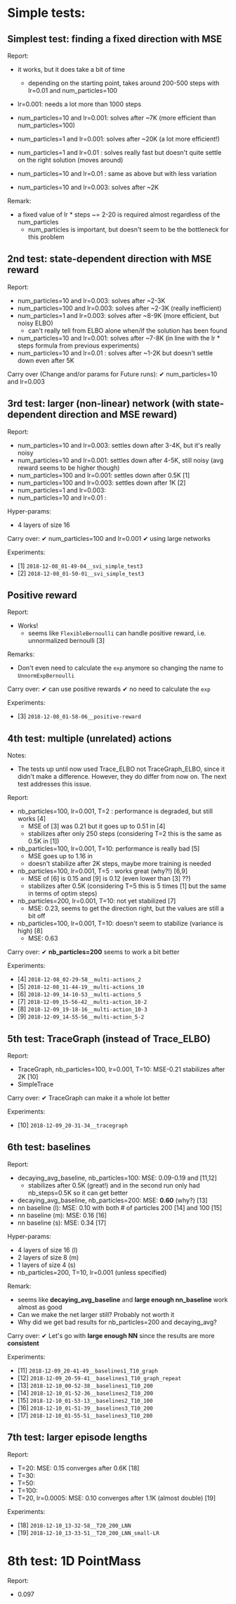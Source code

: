 # Simple tests:

## Simplest test: finding a fixed direction with MSE

Report:
  - it works, but it does take a bit of time
    * depending on the starting point, takes around 200-500 steps with lr=0.01 and num_particles=100
  - lr=0.001: needs a lot more than 1000 steps
  - num_particles=10 and lr=0.001: solves after ~7K (more efficient than num_particles=100)
  - num_particles=1  and lr=0.001: solves after ~20K (a lot more efficient!)
  - num_particles=1  and lr=0.01 : solves really fast but doesn't quite settle on the right solution (moves around)
  - num_particles=10 and lr=0.01 : same as above but with less variation

  - num_particles=10 and lr=0.003: solves after ~2K

Remark:
  - a fixed value of lr * steps ~= 2-20 is required almost regardless of the num_particles
    * num_particles is important, but doesn't seem to be the bottleneck for this problem


## 2nd test: state-dependent direction with MSE reward

Report:
  - num_particles=10  and lr=0.003: solves after ~2-3K
  - num_particles=100 and lr=0.003: solves after ~2-3K (really inefficient)
  - num_particles=1   and lr=0.003: solves after ~8-9K (more efficient, but noisy ELBO)
    * can't really tell from ELBO alone when/if the solution has been found
  - num_particles=10  and lr=0.001: solves after ~7-8K (in line with the lr * steps formula from previous experiments)
  - num_particles=10  and lr=0.01 : solves after ~1-2K but doesn't settle down even after 5K

Carry over (Change and/or params for Future runs):
  ✔ num_particles=10  and lr=0.003


## 3rd test: larger (non-linear) network (with state-dependent direction and MSE reward)

Report:
  - num_particles=10  and lr=0.003: settles down after 3-4K, but it's really noisy
  - num_particles=10  and lr=0.001: settles down after 4-5K, still noisy (avg reward seems to be higher though)
  - num_particles=100 and lr=0.001: settles down after 0.5K [1]
  - num_particles=100 and lr=0.003: settles down after 1K   [2]
  - num_particles=1   and lr=0.003: 
  - num_particles=10  and lr=0.01 : 

Hyper-params:
  - 4 layers of size 16

Carry over:
  ✔ num_particles=100 and lr=0.001
  ✔ using large networks

Experiments:
  - [1] `2018-12-08_01-49-04__svi_simple_test3`
  - [2] `2018-12-08_01-50-01__svi_simple_test3`


## Positive reward

Report:
  - Works!
    * seems like `FlexibleBernoulli` can handle positive reward, i.e. unnormalized bernoulli [3]

Remarks:
  - Don't even need to calculate the `exp` anymore so changing the name to `UnnormExpBernoulli`

Carry over:
  ✔ can use positive rewards
  ✔ no need to calculate the `exp`

Experiments:
  - [3] `2018-12-08_01-58-06__positive-reward`


## 4th test: multiple (unrelated) actions

Notes:
  - The tests up until now used Trace_ELBO not TraceGraph_ELBO, since it didn't make a difference. However, they do differ from now on. The next test addresses this issue.

Report:
  - nb_particles=100, lr=0.001, T=2 : performance is degraded, but still works [4]
    * MSE of [3] was 0.21 but it goes up to 0.51 in [4]
    * stabilizes after only 250 steps (considering T=2 this is the same as 0.5K in [1])
  - nb_particles=100, lr=0.001, T=10: performance is really bad [5]
    * MSE goes up to 1.16 in
    * doesn't stabilize after 2K steps, maybe more training is needed
  - nb_particles=100, lr=0.001, T=5 : works great (why?!) [6,9]
    * MSE of [6] is 0.15 and [9] is 0.12 (even lower than [3] ??)
    * stabilizes after 0.5K (considering T=5 this is 5 times [1] but the same in terms of optim steps)
  - nb_particles=200, lr=0.001, T=10: not yet stabilized [7]
    * MSE: 0.23, seems to get the direction right, but the values are still a bit off
  - nb_particles=100, lr=0.001, T=10: doesn't seem to stabilize (variance is high) [8]
    * MSE: 0.63

Carry over:
  ✔ __nb_particles=200__ seems to work a bit better

Experiments:
  - [4] `2018-12-08_02-29-58__multi-actions_2`
  - [5] `2018-12-08_11-44-19__multi-actions_10`
  - [6] `2018-12-09_14-10-53__multi-actions_5`
  - [7] `2018-12-09_15-56-42__multi-action_10-2`
  - [8] `2018-12-09_19-18-16__multi-action_10-3`
  - [9] `2018-12-09_14-55-56__multi-action_5-2`


## 5th test: TraceGraph (instead of Trace_ELBO)

Report:
  - TraceGraph, nb_particles=100, lr=0.001, T=10: MSE-0.21 stabilizes after 2K [10]
  - SimpleTrace

Carry over:
  ✔ TraceGraph can make it a whole lot better

Experiments:
  - [10] `2018-12-09_20-31-34__tracegraph`

## 6th test: baselines

Report:
  - decaying_avg_baseline, nb_particles=100: MSE: 0.09-0.19 and [11,12]
    * stabilizes after 0.5K (great!) and in the second run only had nb_steps=0.5K so it can get better
  - decaying_avg_baseline, nb_particles=200: MSE: **0.60** (why?) [13]
  - nn baseline (l): MSE: 0.10 with both # of particles 200 [14] and 100 [15]
  - nn baseline (m): MSE: 0.16 [16]
  - nn baseline (s): MSE: 0.34 [17]

Hyper-params:
  - 4 layers of size 16 (l)
  - 2 layers of size 8  (m)
  - 1 layers of size 4  (s)
  - nb_particles=200, T=10, lr=0.001 (unless specified)

Remark:
  - seems like __decaying_avg_baseline__ and __large enough nn_baseline__ work almost as good
  - Can we make the net larger still? Probably not worth it
  - Why did we get bad results for nb_particles=200 and decaying_avg?

Carry over:
  ✔ Let's go with __large enough NN__ since the results are more __consistent__

Experiments:
  - [11] `2018-12-09_20-41-49__baselines1_T10_graph`
  - [12] `2018-12-09_20-59-41__baselines1_T10_graph_repeat`
  - [13] `2018-12-10_00-52-38__baselines1_T10_200`
  - [14] `2018-12-10_01-52-36__baselines2_T10_200`
  - [15] `2018-12-10_01-53-13__baselines2_T10_100`
  - [16] `2018-12-10_01-51-39__baselines3_T10_200`
  - [17] `2018-12-10_01-55-51__baselines3_T10_200`


## 7th test: larger episode lengths

Report:
  - T=20: MSE: 0.15 converges after 0.6K [18]
  - T=30:
  - T=50:
  - T=100:
  - T=20, lr=0.0005: MSE: 0.10 converges after 1.1K (almost double) [19]

Experiments:
  - [18] `2018-12-10_13-32-58__T20_200_LNN`
  - [19] `2018-12-10_13-33-51__T20_200_LNN_small-LR`

# 8th test: 1D PointMass

Report:
  - 0.097